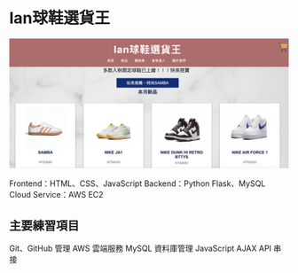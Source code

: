 # Ian球鞋選貨王
![image](https://github.com/ian1261/sneaker-store.github.io/blob/main/PIC/view.png)

Frontend：HTML、CSS、JavaScript
Backend：Python Flask、MySQL
Cloud Service：AWS EC2

## 主要練習項目

Git、GitHub 管理
AWS 雲端服務
MySQL 資料庫管理
JavaScript AJAX API 串接
